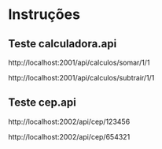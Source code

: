 # Instruções

## Teste calculadora.api

http://localhost:2001/api/calculos/somar/1/1

http://localhost:2001/api/calculos/subtrair/1/1

## Teste cep.api

http://localhost:2002/api/cep/123456

http://localhost:2002/api/cep/654321